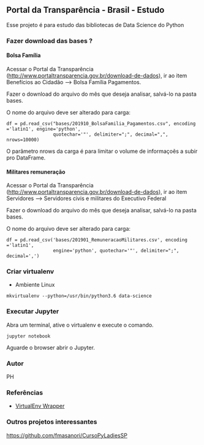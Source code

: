 ## Portal da Transparência - Brasil - Estudo ##

Esse projeto é para estudo das bibliotecas de Data Science do Python

### Fazer download das bases ? ###

#### Bolsa Família ####

Acessar o Portal da Transparência (http://www.portaltransparencia.gov.br/download-de-dados), ir ao item 
Benefícios ao Cidadão --> Bolsa Família Pagamentos.

Fazer o download do arquivo do mês que deseja analisar, salvá-lo na pasta bases.

O nome do arquivo deve ser alterado para carga:

```
df = pd.read_csv("bases/201910_BolsaFamilia_Pagamentos.csv", encoding ='latin1', engine='python', 
                 quotechar='"', delimiter=";", decimal=",", nrows=10000)
```

O parâmetro nrows da carga é para limitar o volume de informaçoẽs a subir pro DataFrame.


#### Militares remuneração ####

Acessar o Portal da Transparência (http://www.portaltransparencia.gov.br/download-de-dados), ir ao item
Servidores --> Servidores civis e militares do Executivo Federal

Fazer o download do arquivo do mês que deseja analisar, salvá-lo na pasta bases.

O nome do arquivo deve ser alterado para carga:

```
df = pd.read_csv('bases/201901_RemuneracaoMilitares.csv', encoding ='latin1', 
                 engine='python', quotechar='"', delimiter=";", decimal=',')
```

### Criar virtualenv ###

* Ambiente Linux

```
mkvirtualenv --python=/usr/bin/python3.6 data-science
```


### Executar Jupyter ###

Abra um terminal, ative o virtualenv e execute o comando.
```
jupyter notebook
```

Aguarde o browser abrir o Jupyter.


### Autor ###

PH

### Referências ###

* [VirtualEnv Wrapper](https://virtualenvwrapper.readthedocs.io/en/latest/)


### Outros projetos interessantes ###

https://github.com/fmasanori/CursoPyLadiesSP